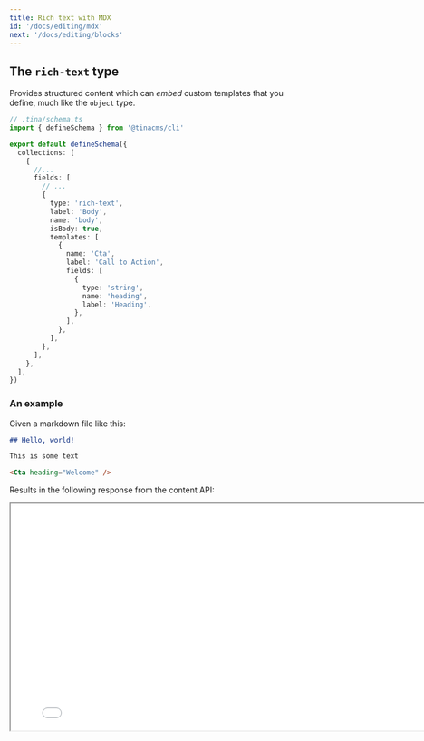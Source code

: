 ```yaml
---
title: Rich text with MDX
id: '/docs/editing/mdx'
next: '/docs/editing/blocks'
---
```


## The `rich-text` type

Provides structured content which can _embed_ custom templates that you define, much like the `object` type.

```ts
// .tina/schema.ts
import { defineSchema } from '@tinacms/cli'

export default defineSchema({
  collections: [
    {
      //...
      fields: [
        // ...
        {
          type: 'rich-text',
          label: 'Body',
          name: 'body',
          isBody: true,
          templates: [
            {
              name: 'Cta',
              label: 'Call to Action',
              fields: [
                {
                  type: 'string',
                  name: 'heading',
                  label: 'Heading',
                },
              ],
            },
          ],
        },
      ],
    },
  ],
})
```

### An example

Given a markdown file like this:

```md
## Hello, world!

This is some text

<Cta heading="Welcome" />
```

Results in the following response from the content API:

<iframe loading="lazy" src="/api/graphiql/?query=%7B%0A%20%20getPostDocument(relativePath%3A%20%22voteForPedro.json%22)%20%7B%0A%20%20%20%20data%20%7B%0A%20%20%20%20%20%20body%0A%20%20%20%20%7D%0A%20%20%7D%0A%7D" width="800" height="400" />

> Notice the `body` response, it's a structured object instead of a string!

## `<TinaMarkdown>`

Since the value for `rich-text` is a structured `object` instead of a `string`, rendering it out to your page requires more work. We've provided a special component which is super lightweight and can used directly in your code.

### Usage

```ts
// my-page.js
import { TinaMarkdown } from 'tinacms/dist/rich-text'

// The `props` here are identical to the respective template "fields"
const Cta = props => {
  return (
    <div>
      {props.heading}
    </div>
  )
}

// Be sure to provide the appropriate components for each template you define
const components = {
  Cta: Cta
}

export default function MyPage(props) {
  return (
    <div>
      <TinaMarkdown components={components} content={props.body} />
    </div>
  )
}

```

```ts
type TinaMarkdown = ({
  // The rich-text data returned from the content API
  content: TinaMarkdownContent
  /**
   * Any templates provided in the rich-text field.
   * Optionally, most elements (ex. <a>) can also
   * be overridden
   */
  components?: Components<{}>
}) => JSX.Element
```

## Differences from other MDX implementations

If you've worked with MDX before, you know that there's usually a _compilation_ step which turns your `.mdx` file into JavaScript code.
This works really well for developers who can access their files directly, but it creates problems when editing content from a rich-text interface.
With Tina, we're leveraging a subset of MDX to enable what's most important to content editors, and in doing so it's necessary to narrow the scope
of what's supported:

### All JSX must be registered as a `template`

In the above example, if you failed to add the `Cta` _template_ in your schema definition, you would receive an error:

```
Found unregistered JSX or HTML: <Cta>. Please ensure all structured elements have been registered with your schema.
```

### All content must be _serializable_

When we say serializable, we mean that they must not be JavaScript expressions that would need to be executed at any point.

- No support for `import`/`export`
- No support for JavaScript expressions (eg. `const a = 2`, `console.log("Hello")`)

For example:

```md
## Today is {new Date().toLocaleString()}
```

This expression will be ignored, instead register a "Date" `template`:

```md
## Today is <Date />
```

Then you can create a `Date` component which returns `new Date().toLocaleString()` under the hood.

### You _must_ supply the appropriate `components` yourself

Traditionally, MDX will compile whatever components you `import` so they're in scope when it's time to render your content.
But with Tina, MDX is completely decoupled from your JavaScript so it's up to you to ensure that for every `template` in your `rich-text` definition, there's an equivalent `component` in your `<TinaMarkdown>` component.
